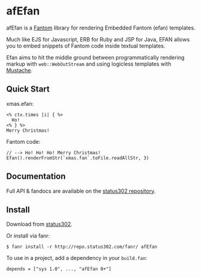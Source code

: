# afEfan

afEfan is a [Fantom](http://fantom.org/) library for rendering Embedded Fantom (efan) templates.

Much like EJS for Javascript, ERB for Ruby and JSP for Java, EFAN allows you to embed snippets of Fantom code inside textual templates.

Efan aims to hit the middle ground between programmatically rendering markup with `web::WebOutStream` and using logicless templates with [Mustache](https://bitbucket.org/xored/mustache/).



## Quick Start

xmas.efan:

    <% ctx.times |i| { %>
      Ho! 
    <% } %>
    Merry Christmas!


Fantom code:

    // --> Ho! Ho! Ho! Merry Christmas!
    Efan().renderFromStr(`xmas.fan`.toFile.readAllStr, 3)



## Documentation

Full API & fandocs are available on the [status302 repository](http://repo.status302.com/doc/afEfan/#overview).



## Install

Download from [status302](http://repo.status302.com/browse/afEfan).

Or install via fanr:

    $ fanr install -r http://repo.status302.com/fanr/ afEfan

To use in a project, add a dependency in your `build.fan`:

    depends = ["sys 1.0", ..., "afEfan 0+"]
